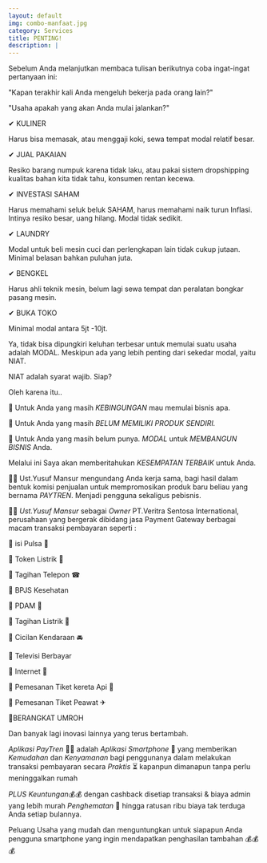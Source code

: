 ```yaml
---
layout: default
img: combo-manfaat.jpg
category: Services
title: PENTING!
description: |
---
```

Sebelum Anda melanjutkan membaca tulisan berikutnya coba ingat-ingat pertanyaan ini:

"Kapan terakhir kali Anda mengeluh bekerja pada orang lain?"

"Usaha apakah yang akan Anda mulai jalankan?"

✔ KULINER

Harus bisa memasak, atau menggaji koki, sewa tempat modal relatif besar.

✔ JUAL PAKAIAN

Resiko barang numpuk karena tidak laku, atau pakai sistem dropshipping kualitas bahan kita tidak tahu, konsumen rentan kecewa.

✔ INVESTASI SAHAM

Harus memahami seluk beluk SAHAM, harus memahami naik turun Inflasi. Intinya resiko besar, uang hilang. Modal tidak sedikit.

✔ LAUNDRY

Modal untuk beli mesin cuci dan perlengkapan lain tidak cukup jutaan. Minimal belasan bahkan puluhan juta.

✔ BENGKEL

Harus ahli teknik mesin, belum lagi sewa tempat dan peralatan bongkar pasang mesin.

✔ BUKA TOKO

Minimal modal antara 5jt -10jt.

Ya, tidak bisa dipungkiri keluhan terbesar untuk memulai suatu usaha adalah MODAL. Meskipun ada yang lebih penting dari sekedar modal, yaitu NIAT.

NIAT adalah syarat wajib. Siap?

Oleh karena itu..

🌠 Untuk Anda yang masih *KEBINGUNGAN* mau memulai bisnis apa.

🌠 Untuk Anda yang masih *BELUM MEMILIKI PRODUK SENDIRI.*

🌠 Untuk Anda yang masih belum punya. *MODAL* untuk *MEMBANGUN BISNIS* Anda.

Melalui ini Saya akan memberitahukan *KESEMPATAN TERBAIK* untuk Anda.

👳‍♀ Ust.Yusuf Mansur mengundang Anda kerja sama, bagi hasil dalam bentuk komisi penjualan untuk mempromosikan produk baru beliau yang bernama *PAYTREN*. Menjadi pengguna sekaligus pebisnis.

👳‍♀ *Ust.Yusuf Mansur* sebagai *Owner* PT.Veritra Sentosa International, perusahaan yang bergerak dibidang jasa Payment Gateway berbagai macam transaksi pembayaran seperti :

🔸 isi Pulsa 📱

🔹 Token Listrik 📛

🔸 Tagihan Telepon ☎

🔹 BPJS Kesehatan 

🔸 PDAM 🚰

🔹 Tagihan Listrik 📛

🔸 Cicilan Kendaraan 🚘

🔹 Televisi Berbayar 

🔸 Internet 📶

🔹 Pemesanan Tiket kereta Api 🚃

🔸 Pemesanan Tiket Peawat ✈

🔹BERANGKAT UMROH

Dan banyak lagi inovasi lainnya yang terus bertambah.

*Aplikasi PayTren* 🚀🚀 adalah *Aplikasi Smartphone* 📱 yang memberikan *Kemudahan* dan *Kenyamanan* bagi penggunanya dalam melakukan transaksi pembayaran secara *Praktis* ⏳ kapanpun dimanapun tanpa perlu meninggalkan rumah 

*PLUS  Keuntungan*💰💰 dengan cashback disetiap transaksi & biaya admin yang lebih murah *Penghematan* 💸 hingga ratusan ribu biaya tak terduga Anda setiap bulannya.

Peluang Usaha yang mudah dan menguntungkan untuk siapapun Anda pengguna smartphone
yang ingin mendapatkan penghasilan tambahan 💰💰💰
